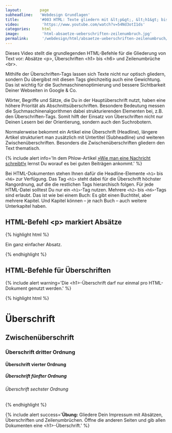 ```yaml
---
layout:        page
subheadline:   'Webdesign Grundlagen'
title:         '#003 HTML: Texte gliedern mit &lt;p&gt;, &lt;h1&gt; bis &lt;h6&gt; und &lt;br&gt;'
video:          'https://www.youtube.com/watch?v=54Nd3otI1ds'
categories:     html
image:          'html-absaetze-ueberschriften-zeilenumbruch.jpg'
permalink:      '/webdesign/html/absaetze-ueberschriften-zeilenumbruch/'
---
```

Dieses Video stellt die grundlegenden HTML-Befehle für die Gliederung von Text vor: Absätze &lt;p&gt;, Überschriften &lt;h1&gt; bis &lt;h6&gt; und Zeilenumbrüche &lt;br&gt;.
<!--more-->

Mithilfe der Überschriften-Tags lassen sich Texte nicht nur optisch gliedern, sondern Du übergibst mit diesen Tags gleichzeitig auch eine Gewichtung. Das ist wichtig für die Suchmaschinenoptimierung und bessere Sichtbarkeit Deiner Webseiten in Google & Co.

Wörter, Begriffe und Sätze, die Du in der Hauptüberschrift nutzt, haben eine höhere Priorität als Abschnittsüberschriften. Beson­dere Bedeutung messen die Suchmaschinenalgorithmen dabei strukturierenden Ele­menten bei, z.B. den Überschriften-Tags. Somit hilft der Einsatz von Überschriften nicht nur Deinen Lesern bei der Orientierung, sondern auch den Suchrobotern.

Normalerweise bekommt ein Artikel eine Überschrift (Headline), längere Artikel strukturiert man zusätzlich mit Untertitel (Subheadline) und weiteren Zwischenüber­schriften. Besonders die Zwischenüberschriften gliedern den Text thematisch.

{% include alert info='In dem Phlow-Artikel <a href="http://magazin.phlow.de/text/meldung-nachricht-news/">»Wie man eine Nachricht schreibt!«</a> lernst Du worauf es bei guten Beiträgen ankommt.' %}

Bei HTML-Dokumenten stehen Ihnen dafür die Headline-Elemente `<h1>` bis `<h6>` zur Verfügung. Das Tag `<h1>` steht dabei für die Überschrift höchster Rangordnung, auf die die restlichen Tags hierarchisch folgen. Für jede HTML-Datei solltest Du nur ein `<h1>`-Tag nutzen. Mehrere `<h2>` bis `<h6>`-Tags sind erlaubt. Das ist wie bei einem Buch: Es gibt einen Buchtitel, aber mehrere Kapitel. Und Kapitel können – je nach Buch – auch weitere Unterkapitel haben.




## HTML-Befehl &lt;p&gt; markiert Absätze

{% highlight html %}
<p>Ein ganz einfacher Absatz.</p>
{% endhighlight %}

## HTML-Befehle für Überschriften

{% include alert warning='Die &lt;h1&gt;-Überschrift darf nur einmal pro HTML-Dokument genutzt werden.' %}

{% highlight html %}
<h1>Überschrift</h1>
<h2>Zwischenüberschrift</h2>
<h3>Überschrift dritter Ordnung</h3>
<h4>Überschrift vierter Ordnung</h4>
<h5>Überschrift fünfter Ordnung</h5>
<h6>Überschrift sechster Ordnung</h6>
{% endhighlight %}



{% include alert success='**Übung:** Gliedere Dein Impressum mit Absätzen, Überschriften und Zeilenumbrüchen. Öffne die anderen Seiten und gib allen Dokumenten eine &lt;h1&gt;-Überschrift.' %}
